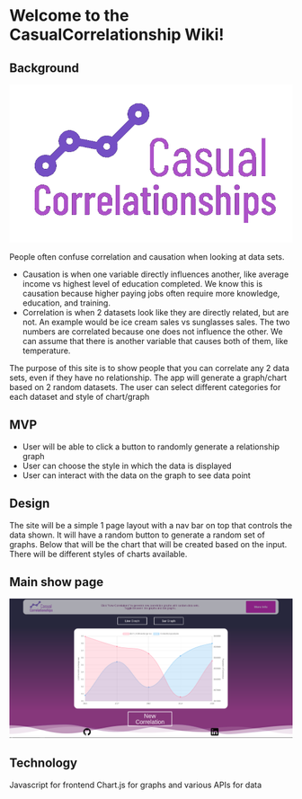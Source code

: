 # Welcome to the CasualCorrelationship Wiki!
## Background
![alt text](https://github.com/ankitspatel1145/CasualCorrelationship/blob/master/assets/newlogo.png "Logo image")

People often confuse correlation and causation when looking at data sets.

* Causation is when one variable directly influences another, like average income vs highest level of education completed. We know this is causation because higher paying jobs often require more knowledge, education, and training.
* Correlation is when 2 datasets look like they are directly related, but are not. An example would be ice cream sales vs sunglasses sales. The two numbers are correlated because one does not influence the other. We can assume that there is another variable that causes both of them, like temperature.


The purpose of this site is to show people that you can correlate any 2 data sets, even if they have no relationship. The app will generate a graph/chart based on 2 random datasets. The user can select different categories for each dataset and style of chart/graph

## MVP
* User will be able to click a button to randomly generate a relationship graph
* User can choose the style in which the data is displayed
* User can interact with the data on the graph to see data point

## Design
The site will be a simple 1 page layout with a nav bar on top that controls the data shown. It will have a random button to generate a random set of graphs. Below that will be the chart that will be created based on the input. There will be different styles of charts available.

## Main show page
![alt text](https://github.com/ankitspatel1145/CasualCorrelationship/blob/master/assets/casual.png "Main page")



## Technology
Javascript for frontend Chart.js for graphs and various APIs for data


